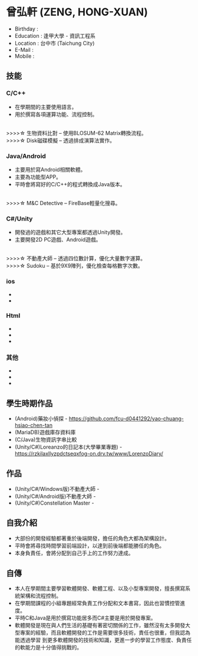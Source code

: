 # 曾弘軒 (ZENG, HONG-XUAN)

* Birthday :  
* Education : 逢甲大學 - 資訊工程系
* Location : 台中市 (Taichung City)
* E-Mail : 
* Mobile :   
  
## 技能  
 
### C/C++  

* 在學期間的主要使用語言。
* 用於撰寫各項運算功能、流程控制。
</br>
>>>>☆ 生物資料比對 – 使用BLOSUM-62 Matrix轉換流程。
</br>
>>>>☆ Disk磁碟模擬 – 透過排成演算法實作。

### Java/Android

* 主要用於寫Android相關軟體。
* 主要為功能型APP。
* 平時會將寫好的C/C++的程式轉換成Java版本。
</br>
>>>>☆ M&C Detective – FireBase輕量化搜尋。

### C#/Unity

* 開發過的遊戲和其它大型專案都透過Unity開發。
* 主要開發2D PC遊戲、Android遊戲。
</br>
>>>>☆ 不動產大師 –  透過四位數計算，優化大量數字運算。
</br>
>>>>☆ Sudoku –  基於9X9陣列，優化檢查每格數字次數。

### ios
*  
*  
### Html

*  
* 
*  

### 其他

*  
*    
*  
 
## 學生時期作品

* (Android)藥妝小偵探 - https://github.com/fcu-d0441292/yao-chuang-hsiao-chen-tan
* (MariaDB)遊戲庫存資料庫
* (C/Java)生物資訊字串比較  
* (Unity/C#)Loreanzo的日記本(大學畢業專題) -  https://rzkilaxllyzpdctseqxfog-on.drv.tw/www/LorenzoDiary/

## 作品

* (Unity/C#/Windows版)不動產大師 -
* (Unity/C#/Android版)不動產大師 -
* (Unity/C#)Constellation Master -  

## 自我介紹

* 大部份的開發經驗都著重於後端開發，擔任的角色大都為架構設計。
* 平時會將尋找時間學習前端設計，以達到前後端都能勝任的角色。
* 本身負責任，會將分配到自己手上的工作努力達成。

## 自傳

* 本人在學期間主要學習軟體開發、軟體工程、以及小型專案開發，擅長撰寫系統架構和流程控制。
* 在學期間課程的小組專題經常負責工作分配和文本書寫，因此也習慣控管進度。
* 平時C和Java是用於撰寫功能居多而C#主要是用於開發專案。
* 軟體開發是現在與人們生活的基礎有著密切關係的工作，雖然沒有太多開發大型專案的經驗，而且軟體開發的工作是需要很多技術，責任也很重，但我認為能透過學習   到更多軟體開發的技術和知識，更進一步的學習工作態度、負責任的軟能力是十分值得挑戰的。 

